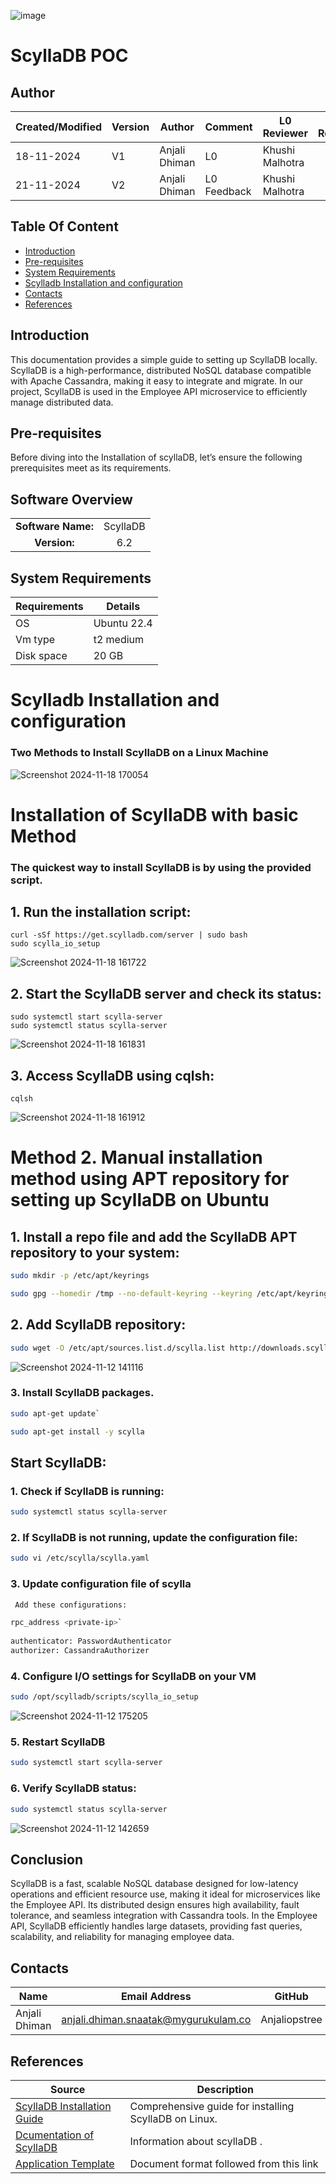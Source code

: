 ![image](https://github.com/user-attachments/assets/31897406-2fe7-449a-9df7-6dc55cd9ec5e)


# ScyllaDB POC

## Author

| Created/Modified | Version | Author               | Comment         | L0 Reviewer      |L1 Reviewer | L2 Reviewer |
|-------------------|---------|----------------------|-----------------|------------------|------------------|------------------|
| 18-11-2024        | V1     | Anjali Dhiman | L0    |  Khushi Malhotra |    |    |
| 21-11-2024        | V2      | Anjali Dhiman | L0 Feedback    |  Khushi Malhotra |   |   |


## Table Of Content

- [Introduction](#introduction)
- [Pre-requisites](#pre-requisites)
- [System Requirements](#system-requirements)
- [Scylladb Installation and configuration](#scylladb-installation-and-configuration)
- [Contacts](#contacts)
- [References](#references)


## Introduction
This documentation provides a simple guide to setting up ScyllaDB locally. ScyllaDB is a high-performance, distributed NoSQL database compatible with Apache Cassandra, making it easy to integrate and migrate. In our project, ScyllaDB is used in the Employee API microservice to efficiently manage distributed data.

## Pre-requisites

Before diving into the Installation of scyllaDB, let’s ensure the following prerequisites meet as its requirements.

## Software Overview
|                  |         |
|:----------------:|:-------:|
| **Software Name:**| ScyllaDB|
|**Version:**| 6.2 |

## System Requirements
| **Requirements** | **Details** |
|---------|---------|
| OS |  Ubuntu 22.4 |
| Vm type | t2 medium |
| Disk space | 20 GB |



# Scylladb Installation and configuration
### Two Methods to Install ScyllaDB on a Linux Machine
![Screenshot 2024-11-18 170054](https://github.com/user-attachments/assets/25da80d4-4f36-41c4-bc0a-0a8374e91ff3)

# Installation of ScyllaDB with basic Method
### The quickest way to install ScyllaDB is by using the provided script.

## 1. Run the installation script:
```
curl -sSf https://get.scylladb.com/server | sudo bash
sudo scylla_io_setup
```
![Screenshot 2024-11-18 161722](https://github.com/user-attachments/assets/3be1e5c9-76dc-42a1-85ba-27e17721ed84)


## 2. Start the ScyllaDB server and check its status:
```
sudo systemctl start scylla-server
sudo systemctl status scylla-server
```
![Screenshot 2024-11-18 161831](https://github.com/user-attachments/assets/9c6a0d24-22a6-44d9-ae19-79b1757f9dd7)

## 3. Access ScyllaDB using cqlsh:
```
cqlsh
```
![Screenshot 2024-11-18 161912](https://github.com/user-attachments/assets/3654db11-4887-4fce-895b-45d8211ac164)

# Method 2. Manual installation method using APT repository for setting up ScyllaDB on Ubuntu

## 1. Install a repo file and add the ScyllaDB APT repository to your system:

```bash
sudo mkdir -p /etc/apt/keyrings

sudo gpg --homedir /tmp --no-default-keyring --keyring /etc/apt/keyrings/scylladb.gpg --keyserver hkp://keyserver.ubuntu.com:80 --recv-keys A43E06657BAC99E3
```

## 2. Add ScyllaDB repository:
  
```bash
sudo wget -O /etc/apt/sources.list.d/scylla.list http://downloads.scylladb.com/deb/debian/scylla-6.2.list
```

![Screenshot 2024-11-12 141116](https://github.com/user-attachments/assets/ab1d7faf-e3ef-41e9-8d84-9a830bd85777)

### 3. Install ScyllaDB packages.

```bash
sudo apt-get update`

sudo apt-get install -y scylla
```

## **Start ScyllaDB**:

### 1. Check if ScyllaDB is running:

```bash 
sudo systemctl status scylla-server
```

### 2. If ScyllaDB is not running, update the configuration file:

```bash
sudo vi /etc/scylla/scylla.yaml
```

### 3. Update configuration file of scylla
```bash
 Add these configurations:

rpc_address <private-ip>`
  
authenticator: PasswordAuthenticator
authorizer: CassandraAuthorizer
```

### 4. Configure I/O settings for ScyllaDB on your VM

```bash
sudo /opt/scylladb/scripts/scylla_io_setup
```

![Screenshot 2024-11-12 175205](https://github.com/user-attachments/assets/c6e9883b-1e08-4159-a7b5-a486db9fe076)



### 5. Restart ScyllaDB

```bash 
sudo systemctl start scylla-server
```

### 6. Verify ScyllaDB status:

```bash
sudo systemctl status scylla-server
```

![Screenshot 2024-11-12 142659](https://github.com/user-attachments/assets/11a54d9e-9783-466f-831f-260cdc9e0e3f)

## Conclusion


ScyllaDB is a fast, scalable NoSQL database designed for low-latency operations and efficient resource use, making it ideal for microservices like the Employee API. Its distributed design ensures high availability, fault tolerance, and seamless integration with Cassandra tools. In the Employee API, ScyllaDB efficiently handles large datasets, providing fast queries, scalability, and reliability for managing employee data.



## Contacts

| Name| Email Address      | GitHub | URL |
|-----|--------------------------|----------|---------|
| Anjali Dhiman | anjali.dhiman.snaatak@mygurukulam.co |  Anjaliopstree  |  https://github.com/Anjaliopstree  |


## References

| Source                                                                                     | Description                                |
| ------------------------------------------------------------------------------------------ | ------------------------------------------ |
| [ScyllaDB Installation Guide](https://opensource.docs.scylladb.com/stable/getting-started/install-scylla/index.html) | Comprehensive guide for installing ScyllaDB on Linux. |
| [Dcumentation of ScyllaDB](https://github.com/avengers-p11/Documentation/blob/main/OT%20MS%20Understanding/ScyllaDB/ScyllaDB%20Documentation/README.md) | Information about scyllaDB . |
| [Application Template ](https://github.com/OT-MICROSERVICES/documentation-template/wiki/Application-Template) | Document format followed from this link   | 
